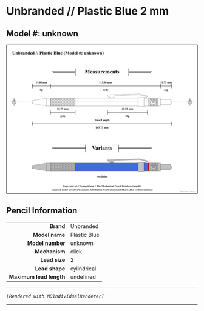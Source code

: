 # Unbranded // Plastic Blue 2 mm

## Model #: unknown

<img src="./unbranded-plastic-blue-unknown-2.0-grouped.png">

## Pencil Information

|     |     |
| ---: | :--- |
| **Brand** | Unbranded |
| **Model name** | Plastic Blue |
| **Model number** | unknown |
| **Mechanism** | click |
| **Lead size** | 2 |
| **Lead shape** | cylindrical |
| **Maximum lead length** | undefined |


---

_`[Rendered with MDIndividualRenderer]`_

---

